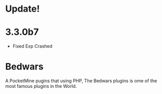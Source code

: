 # Update!
# 3.3.0b7
- Fixed Exp Crashed
# Bedwars
A PocketMine pugins that using PHP, The Bedwars plugins is ome of the most famous plugins in the World.
